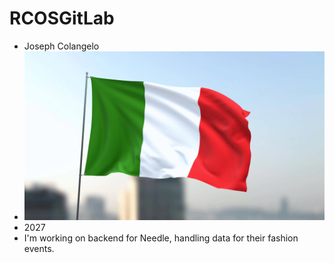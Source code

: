 # RCOSGitLab
* Joseph Colangelo
* ![italianflag](italianflag-1.jpeg)
* 2027
* I'm working on backend for Needle, handling data for their fashion events.
